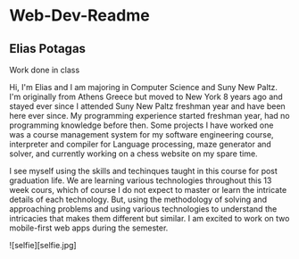 # Web-Dev-Readme
## Elias Potagas
Work done in class

Hi, I'm Elias and I am majoring in Computer Science and Suny New Paltz.
I'm originally from Athens Greece but moved to New York 8 years ago and stayed ever since 
I attended Suny New Paltz freshman year and have been here ever since. My programming experience started freshman year, had no programming knowledge before then.
Some projects I have worked one was a course management system for my software engineering course, interpreter and compiler for Language processing, maze generator and solver, and currently working on a chess website on my spare time.

I see myself using the skills and techinques taught in this course for post graduation life. We are learning various technologies throughout this 13 week cours, which of course I do not expect to master or learn the intricate details of each technology. But, using the methodology of solving and approaching problems and using various technologies to understand the intricacies that makes them different but similar. I am excited to work on two mobile-first web apps during the semester. 


![selfie][selfie.jpg] 